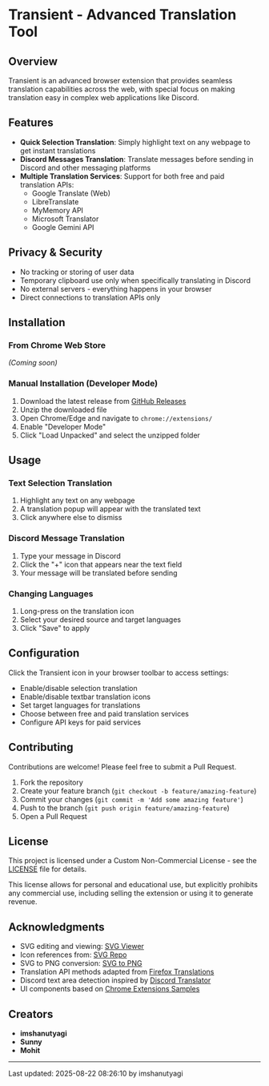 # Transient - Advanced Translation Tool


## Overview

Transient is an advanced browser extension that provides seamless translation capabilities across the web, with special focus on making translation easy in complex web applications like Discord.

## Features

- **Quick Selection Translation**: Simply highlight text on any webpage to get instant translations
- **Discord Messages Translation**: Translate messages before sending in Discord and other messaging platforms
- **Multiple Translation Services**: Support for both free and paid translation APIs:
  - Google Translate (Web)
  - LibreTranslate
  - MyMemory API
  - Microsoft Translator
  - Google Gemini API

## Privacy & Security

- No tracking or storing of user data
- Temporary clipboard use only when specifically translating in Discord
- No external servers - everything happens in your browser
- Direct connections to translation APIs only

## Installation

### From Chrome Web Store
*(Coming soon)*

### Manual Installation (Developer Mode)
1. Download the latest release from [GitHub Releases](https://github.com/imshanutyagi/transient-extension/releases)
2. Unzip the downloaded file
3. Open Chrome/Edge and navigate to `chrome://extensions/`
4. Enable "Developer Mode"
5. Click "Load Unpacked" and select the unzipped folder

## Usage

### Text Selection Translation
1. Highlight any text on any webpage
2. A translation popup will appear with the translated text
3. Click anywhere else to dismiss

### Discord Message Translation
1. Type your message in Discord
2. Click the "+" icon that appears near the text field
3. Your message will be translated before sending

### Changing Languages
1. Long-press on the translation icon
2. Select your desired source and target languages
3. Click "Save" to apply

## Configuration

Click the Transient icon in your browser toolbar to access settings:

- Enable/disable selection translation
- Enable/disable textbar translation icons
- Set target languages for translations
- Choose between free and paid translation services
- Configure API keys for paid services

## Contributing

Contributions are welcome! Please feel free to submit a Pull Request.

1. Fork the repository
2. Create your feature branch (`git checkout -b feature/amazing-feature`)
3. Commit your changes (`git commit -m 'Add some amazing feature'`)
4. Push to the branch (`git push origin feature/amazing-feature`)
5. Open a Pull Request

## License

This project is licensed under a Custom Non-Commercial License - see the [LICENSE](LICENSE) file for details.

This license allows for personal and educational use, but explicitly prohibits any commercial use, including selling the extension or using it to generate revenue.

## Acknowledgments

- SVG editing and viewing: [SVG Viewer](https://www.svgviewer.dev/)
- Icon references from: [SVG Repo](https://www.svgrepo.com/)
- SVG to PNG conversion: [SVG to PNG](https://svgtopng.com/)
- Translation API methods adapted from [Firefox Translations](https://github.com/mozilla/firefox-translations)
- Discord text area detection inspired by [Discord Translator](https://github.com/WhoStoleMyBrain/discord-translator)
- UI components based on [Chrome Extensions Samples](https://github.com/GoogleChrome/chrome-extensions-samples)

## Creators

- **imshanutyagi**
- **Sunny** 
- **Mohit**

---

Last updated: 2025-08-22 08:26:10 by imshanutyagi
